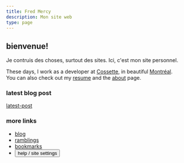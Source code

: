 ```yaml
---
title: Fred Mercy
description: Mon site web
type: page
---
```


## bienvenue!

Je contruis des choses, surtout des sites. Ici, c'est mon site personnel.

These days, I work as a developer at
<a href="https://cossette.com" target="_blank" rel="noopener noreferrer">Cossette</a>, in beautiful <a href="https://www.openstreetmap.org/#map=19/45.49977/-73.57726&layers=N" target="_blank" rel="noopener noreferrer">Montréal</a>.\
You can also check out my [resume](/resume) and the [about](/about) page.

### latest blog post

[latest-post]()

### more links

- [blog](/blog)
- [ramblings](/ramblings)
- [bookmarks](/bookmarks)
- <button title="Show the “help & options” panel" class="link" type="button" aria-label="Toggle help" data-component="emit" data-event="SHOW_BOX_HELP">help / site settings</button>
